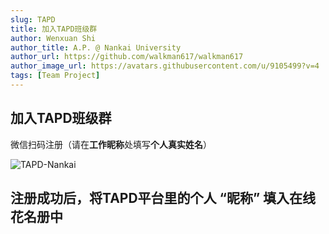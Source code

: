 ```yaml
---
slug: TAPD
title: 加入TAPD班级群
author: Wenxuan Shi
author_title: A.P. @ Nankai University
author_url: https://github.com/walkman617/walkman617
author_image_url: https://avatars.githubusercontent.com/u/9105499?v=4
tags: [Team Project]
---
```


## 加入TAPD班级群

微信扫码注册（请在**工作昵称**处填写**个人真实姓名**）

![TAPD-Nankai](/img/tutorial/tapd-invite.png)  


## 注册成功后，将TAPD平台里的个人 “昵称” 填入在线花名册中
